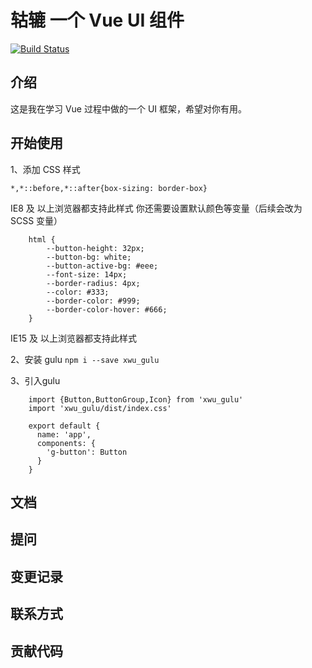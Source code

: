 # 轱辘 一个 Vue UI 组件

[![Build Status](https://travis-ci.org/lovexwu/gulu.svg?branch=master)](https://travis-ci.org/lovexwu/gulu)

## 介绍
这是我在学习 Vue 过程中做的一个 UI 框架，希望对你有用。

## 开始使用

1、添加 CSS 样式
```
*,*::before,*::after{box-sizing: border-box}
```
IE8 及 以上浏览器都支持此样式
你还需要设置默认颜色等变量（后续会改为 SCSS 变量）
    
```
    html {
        --button-height: 32px;
        --button-bg: white;
        --button-active-bg: #eee;
        --font-size: 14px;
        --border-radius: 4px;
        --color: #333;
        --border-color: #999;
        --border-color-hover: #666;
    }
 ```
IE15 及 以上浏览器都支持此样式

2、安装 gulu
    ```
    npm i --save xwu_gulu
    ```

3、引入gulu
```
    import {Button,ButtonGroup,Icon} from 'xwu_gulu'
    import 'xwu_gulu/dist/index.css'

    export default {
      name: 'app',
      components: {
        'g-button': Button
      }
    }
```



## 文档


## 提问


## 变更记录


## 联系方式

## 贡献代码

